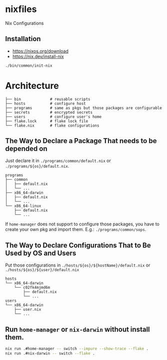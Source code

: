 # nixfiles

Nix Configurations

## Installation

- https://nixos.org/download
- https://nix.dev/install-nix

```sh
./bin/common/init-nix
```

# Architecture

```
├── bin             # reusable scripts
├── hosts           # configure host
├── programs        # same as pkgs but those packages are configurable
├── secrets         # encrypted secrets
├── users           # configure user's home
├── flake.lock      # flake lock file
└── flake.nix       # flake configurations
```

## The Way to Declare a Package That needs to be depended on

Just declare it in `./programs/common/default.nix` or `./programs/${os}/default.nix`.

```
programs
├── common
│   ├── default.nix
│   └── ...
├── x86_64-darwin
│   ├── default.nix
│   └── ...
└── x86_64-linux
    ├── default.nix
    └── ...
```

If `home-manager` does not support to configure those packages, you have to create your own pkg and import them. E.g.: `./programs/common/sops`.

## The Way to Declare Configurations That to Be Used by OS and Users

Put those configurations in `./hosts/${os}/${hostName}/default.nix` or `./hosts/${os}/${user}/default.nix`

```
hosts
└── x86_64-darwin
    └── c02fk4mjmd6m
        ├── default.nix
        └── ...
users
└── x86_64-darwin
    ├── user.nix
    └── ...
```

## Run `home-manager` or `nix-darwin` without install them.

```sh
nix run .#home-manager -- switch --impure --show-trace --flake .
nix run .#nix-darwin -- switch --flake .
```
